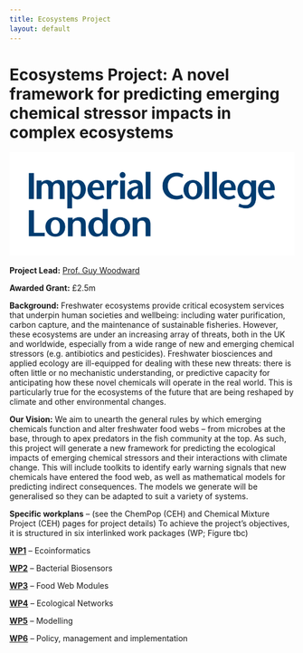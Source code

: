 ```yaml
---
title: Ecosystems Project
layout: default
---
```


# Ecosystems Project: A novel framework for predicting emerging chemical stressor impacts in complex ecosystems 

![](/assets/img/imperial-logo.svg)


**Project Lead:** [Prof. Guy Woodward](https://www.imperial.ac.uk/people/guy.woodward)

**Awarded Grant:** £2.5m

**Background:** Freshwater ecosystems provide critical ecosystem services that underpin human societies and wellbeing: including water purification, carbon capture, and the maintenance of sustainable fisheries. However, these ecosystems are under an increasing array of threats, both in the UK and worldwide, especially from a wide range of new and emerging chemical stressors (e.g. antibiotics and pesticides). Freshwater biosciences and applied ecology are ill-equipped for dealing with these new threats: there is often little or no mechanistic understanding, or predictive capacity for anticipating how these novel chemicals will operate in the real world. This is particularly true for the ecosystems of the future that are being reshaped by climate and other environmental changes. 

**Our Vision:**  We aim to unearth the general rules by which emerging chemicals function and alter freshwater food webs – from microbes at the base, through to apex predators in the fish community at the top. As such, this project will generate a new framework for predicting the ecological impacts of emerging chemical stressors and their interactions with climate change. This will include toolkits to identify early warning signals that new chemicals have entered the food web, as well as mathematical models for predicting indirect consequences. The models we generate will be generalised so they can be adapted to suit a variety of systems.  

**Specific workplans** – (see the ChemPop (CEH) and Chemical Mixture Project (CEH) pages for project details)
To achieve the project’s objectives, it is structured in six interlinked work packages (WP; Figure tbc)

[**WP1**](/WP1.md) – Ecoinformatics

[**WP2**](/WP2.md) – Bacterial Biosensors

[**WP3**](/WP3.md) – Food Web Modules

[**WP4**](/WP4.md) – Ecological Networks

[**WP5**](/WP5.md) – Modelling

[**WP6**](/WP6.md) – Policy, management and implementation
